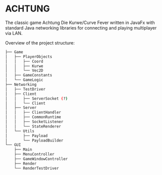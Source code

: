 # ACHTUNG

The classic game Achtung Die Kurwe/Curve Fever written in JavaFx 
with standard Java networking libraries for connecting and playing multiplayer via LAN.

Overview of the project structure:
```bash
├── Game
│   ├── PlayerObjects
│   │   ├── Coord
│   │   ├── Kurwe
│   │   └── Vec2D
│   ├── GameConstants
│   └── GameLogic
├── Networking
│   ├── TestDriver
│   ├── Client
│   │   ├── ServerSocket (?)
│   │   └── Client
│   ├── Server
│   │   ├── ClientHandler
│   │   ├── CommonRuntime
│   │   ├── SocketListener
│   │   └── StateRenderer
│   └── Utils
│       ├── Payload
│       └── PayloadBuilder
└── GUI
    ├── Main
    ├── MenuController
    ├── GameWindowController
    ├── Render
    └── RenderTestDriver
```